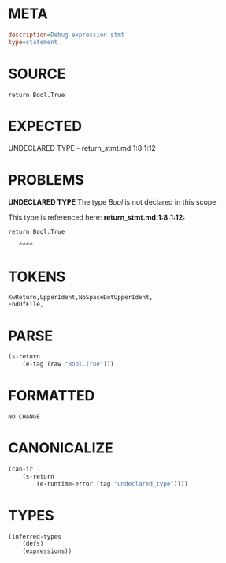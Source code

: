 # META
~~~ini
description=Debug expression stmt
type=statement
~~~
# SOURCE
~~~roc
return Bool.True
~~~
# EXPECTED
UNDECLARED TYPE - return_stmt.md:1:8:1:12
# PROBLEMS
**UNDECLARED TYPE**
The type _Bool_ is not declared in this scope.

This type is referenced here:
**return_stmt.md:1:8:1:12:**
```roc
return Bool.True
```
       ^^^^


# TOKENS
~~~zig
KwReturn,UpperIdent,NoSpaceDotUpperIdent,
EndOfFile,
~~~
# PARSE
~~~clojure
(s-return
	(e-tag (raw "Bool.True")))
~~~
# FORMATTED
~~~roc
NO CHANGE
~~~
# CANONICALIZE
~~~clojure
(can-ir
	(s-return
		(e-runtime-error (tag "undeclared_type"))))
~~~
# TYPES
~~~clojure
(inferred-types
	(defs)
	(expressions))
~~~
